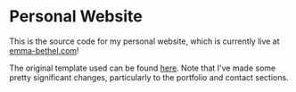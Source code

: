 # Personal Website

This is the source code for my personal website, which is currently live at [emma-bethel.com](https://emma-bethel.com)!

The original template used can be found [here](https://www.free-css.com/free-css-templates/page250/jimmy). Note that I've made some pretty significant changes, particularly to the portfolio and contact sections.


